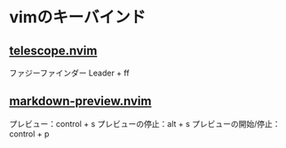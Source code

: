# vimのキーバインド
## [telescope.nvim](https://github.com/nvim-telescope/telescope.nvim)
ファジーファインダー
Leader + ff

## [markdown-preview.nvim](https://github.com/iamcco/markdown-preview.nvim)
プレビュー：control + s
プレビューの停止：alt + s
プレビューの開始/停止：control + p
